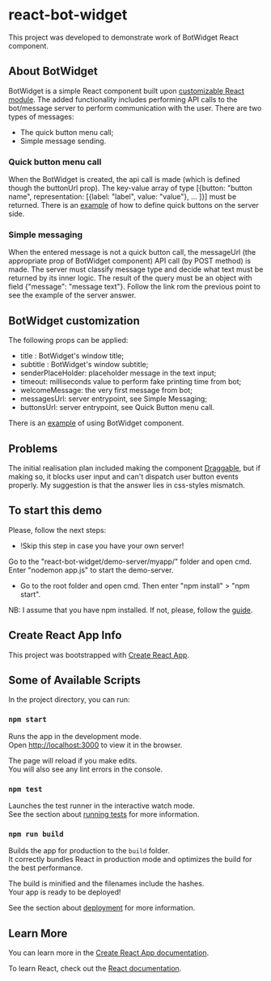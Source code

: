 # react-bot-widget

This project was developed to demonstrate work of BotWidget React component. 

## About BotWidget

BotWidget is a simple React component built upon [customizable React module](https://github.com/Wolox/react-chat-widget).
The added functionality includes performing API calls to the bot/message server to perform communication with the user.
There are two types of messages:
- The quick button menu call;
- Simple message sending.

### Quick button menu call

When the BotWidget is created, the api call is made (which is defined though the buttonUrl prop). The key-value array of type [{button: "button name", representation: [{label: "label", value: "value"}, ... ]}] must be returned. 
There is an [example](https://github.com/darya-makarenko/react-bot-widget/blob/master/demo-server/myapp/app.js) of how to define quick buttons on the server side. 

### Simple messaging

When the entered message is not a quick button call, the messageUrl (the appropriate prop of BotWidget component) API call (by POST method) is made. The server must classify message type and decide what text must be returned by its inner logic. The result of the query must be an object with field {"message": "message text"}. Follow the link rom the previous point to see the example of the server answer.

## BotWidget customization

The following props can be applied:
- title : BotWidget's window title;
- subtitle : BotWidget's window subtitle;
- senderPlaceHolder: placeholder message in the text input;
- timeout: milliseconds value to perform fake printing time from bot;
- welcomeMessage: the very first message from bot;
- messagesUrl: server entrypoint, see Simple Messaging;
- buttonsUrl: server entrypoint, see Quick Button menu call.

There is an [example](https://github.com/darya-makarenko/react-bot-widget/blob/master/src/App.js) of using BotWidget component.

## Problems

The initial realisation plan included making the component [Draggable](https://github.com/mzabriskie/react-draggable), but if making so, it blocks user input and can't dispatch user button events properly. My suggestion is that the answer lies in css-styles mismatch.

## To start this demo
Please, follow the next steps:
- !Skip this step in case you have your own server! 

Go to the "react-bot-widget/demo-server/myapp/" folder and open cmd. Enter "nodemon app.js" to start the demo-server. 
- Go to the root folder and open cmd. Then enter "npm install" > "npm start".

NB: I assume that you have npm installed. If not, please, follow the [guide](https://www.npmjs.com/get-npm).

## Create React App Info 

This project was bootstrapped with [Create React App](https://github.com/facebook/create-react-app).

## Some of Available Scripts

In the project directory, you can run:

### `npm start`

Runs the app in the development mode.<br />
Open [http://localhost:3000](http://localhost:3000) to view it in the browser.

The page will reload if you make edits.<br />
You will also see any lint errors in the console.

### `npm test`

Launches the test runner in the interactive watch mode.<br />
See the section about [running tests](https://facebook.github.io/create-react-app/docs/running-tests) for more information.

### `npm run build`

Builds the app for production to the `build` folder.<br />
It correctly bundles React in production mode and optimizes the build for the best performance.

The build is minified and the filenames include the hashes.<br />
Your app is ready to be deployed!

See the section about [deployment](https://facebook.github.io/create-react-app/docs/deployment) for more information.

## Learn More

You can learn more in the [Create React App documentation](https://facebook.github.io/create-react-app/docs/getting-started).

To learn React, check out the [React documentation](https://reactjs.org/).
